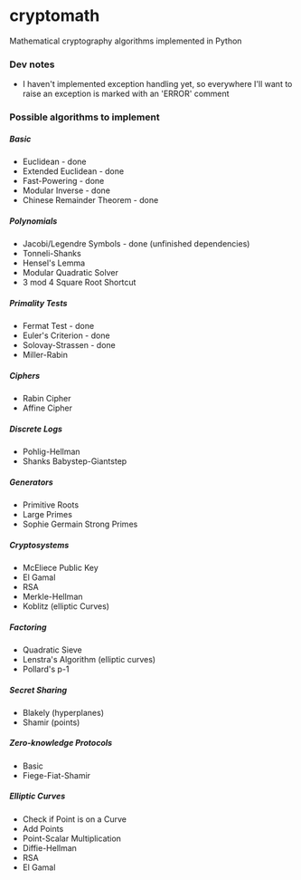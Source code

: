 # cryptomath
Mathematical cryptography algorithms implemented in Python

### Dev notes
* I haven't implemented exception handling yet, so everywhere I'll want to raise an exception is marked with an 'ERROR' comment

### Possible algorithms to implement

##### Basic
* Euclidean - done
* Extended Euclidean - done
* Fast-Powering - done
* Modular Inverse - done
* Chinese Remainder Theorem - done

##### Polynomials
* Jacobi/Legendre Symbols - done (unfinished dependencies)
* Tonneli-Shanks
* Hensel's Lemma
* Modular Quadratic Solver
* 3 mod 4 Square Root Shortcut

##### Primality Tests
* Fermat Test - done
* Euler's Criterion - done
* Solovay-Strassen - done
* Miller-Rabin

##### Ciphers
* Rabin Cipher
* Affine Cipher

##### Discrete Logs
* Pohlig-Hellman
* Shanks Babystep-Giantstep

##### Generators
* Primitive Roots
* Large Primes
* Sophie Germain Strong Primes

##### Cryptosystems
* McEliece Public Key
* El Gamal
* RSA
* Merkle-Hellman
* Koblitz (elliptic Curves)

##### Factoring
* Quadratic Sieve
* Lenstra's Algorithm (elliptic curves)
* Pollard's p-1

##### Secret Sharing
* Blakely (hyperplanes)
* Shamir (points)

##### Zero-knowledge Protocols
* Basic
* Fiege-Fiat-Shamir

##### Elliptic Curves
* Check if Point is on a Curve
* Add Points
* Point-Scalar Multiplication
* Diffie-Hellman
* RSA
* El Gamal
